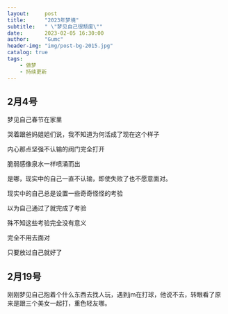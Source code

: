 ```yaml
---
layout:     post
title:      "2023年梦境"
subtitle:   " \"梦见自己很颓废\""
date:       2023-02-05 16:30:00
author:     "Gumc"
header-img: "img/post-bg-2015.jpg"
catalog: true
tags:
    - 做梦
    - 持续更新
---
```

## 2月4号

梦见自己春节在家里

哭着跟爸妈姐姐们说，我不知道为何活成了现在这个样子

内心那点坚强不认输的阀门完全打开

脆弱感像泉水一样喷涌而出

是哪，现实中的自己一直不认输，即使失败了也不愿意面对。

现实中的自己总是设置一些奇奇怪怪的考验

以为自己通过了就完成了考验

殊不知这些考验完全没有意义

完全不用去面对

只要放过自己就好了

## 2月19号

刚刚梦见自己抱着个什么东西去找人玩，遇到jm在打球，他说不去，转眼看了原来是跟三个美女一起打，重色轻友哪。
